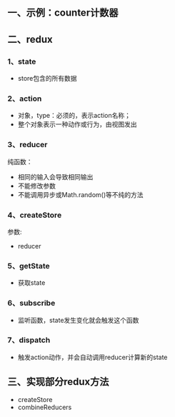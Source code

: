 ## 一、示例：counter计数器

## 二、redux

### 1、state
- store包含的所有数据

### 2、action
- 对象，type：必须的，表示action名称；
- 整个对象表示一种动作或行为，由视图发出

### 3、reducer
纯函数：
- 相同的输入会导致相同输出
- 不能修改参数
- 不能调用异步或Math.random()等不纯的方法

### 4、createStore
参数:
- reducer

### 5、getState
- 获取state

### 6、subscribe
- 监听函数，state发生变化就会触发这个函数

### 7、dispatch
- 触发action动作，并会自动调用reducer计算新的state


## 三、实现部分redux方法
- createStore
- combineReducers



